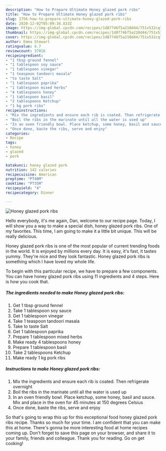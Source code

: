 ```yaml
---
description: "How to Prepare Ultimate Honey glazed pork ribs"
title: "How to Prepare Ultimate Honey glazed pork ribs"
slug: 1756-how-to-prepare-ultimate-honey-glazed-pork-ribs
date: 2020-12-02T05:09:34.833Z
image: https://img-global.cpcdn.com/recipes/1d87746f5a210d44/751x532cq70/honey-glazed-pork-ribs-recipe-main-photo.jpg
thumbnail: https://img-global.cpcdn.com/recipes/1d87746f5a210d44/751x532cq70/honey-glazed-pork-ribs-recipe-main-photo.jpg
cover: https://img-global.cpcdn.com/recipes/1d87746f5a210d44/751x532cq70/honey-glazed-pork-ribs-recipe-main-photo.jpg
author: Emma Stewart
ratingvalue: 4.7
reviewcount: 37016
recipeingredient:
- "1 tbsp ground fennel"
- "1 tablespoon soy sauce"
- "1 tablespoon vinegar"
- "1 teaspoon tandoori masala"
- "to taste Salt"
- "1 tablespoon paprika"
- "1 tablespoon mixed herbs"
- "4 tablespoons honey"
- "1 tablespoon basil"
- "2 tablespoons Ketchup"
- "1 kg pork ribs"
recipeinstructions:
- "Mix the ingredients and ensure each rib is coated. Then refrigerate overnight"
- "Boil the ribs in the marinate until all the water is used up"
- "In an oven friendly bowl. Place ketchup, some honey, basil and sauce. Mix and place in the oven for 45 minutes at 150 degrees Celsius"
- "Once done, baste the ribs, serve and enjoy"
categories:
- Recipe
tags:
- honey
- glazed
- pork

katakunci: honey glazed pork 
nutrition: 142 calories
recipecuisine: American
preptime: "PT40M"
cooktime: "PT35M"
recipeyield: "4"
recipecategory: Dinner

---
```



![Honey glazed pork ribs](https://img-global.cpcdn.com/recipes/1d87746f5a210d44/751x532cq70/honey-glazed-pork-ribs-recipe-main-photo.jpg)

Hello everybody, it's me again, Dan, welcome to our recipe page. Today, I will show you a way to make a special dish, honey glazed pork ribs. One of my favorites. This time, I am going to make it a little bit unique. This will be really delicious.

Honey glazed pork ribs is one of the most popular of current trending foods in the world. It is enjoyed by millions every day. It is easy, it's fast, it tastes yummy. They're nice and they look fantastic. Honey glazed pork ribs is something which I have loved my whole life.




To begin with this particular recipe, we have to prepare a few components. You can have honey glazed pork ribs using 11 ingredients and 4 steps. Here is how you cook that.

<!--inarticleads1-->

##### The ingredients needed to make Honey glazed pork ribs:

1. Get 1 tbsp ground fennel
1. Take 1 tablespoon soy sauce
1. Get 1 tablespoon vinegar
1. Take 1 teaspoon tandoori masala
1. Take to taste Salt
1. Get 1 tablespoon paprika
1. Prepare 1 tablespoon mixed herbs
1. Make ready 4 tablespoons honey
1. Prepare 1 tablespoon basil
1. Take 2 tablespoons Ketchup
1. Make ready 1 kg pork ribs




<!--inarticleads2-->

##### Instructions to make Honey glazed pork ribs:

1. Mix the ingredients and ensure each rib is coated. Then refrigerate overnight
1. Boil the ribs in the marinate until all the water is used up
1. In an oven friendly bowl. Place ketchup, some honey, basil and sauce. Mix and place in the oven for 45 minutes at 150 degrees Celsius
1. Once done, baste the ribs, serve and enjoy




So that's going to wrap this up for this exceptional food honey glazed pork ribs recipe. Thanks so much for your time. I am confident that you can make this at home. There's gonna be more interesting food at home recipes coming up. Don't forget to save this page on your browser, and share it to your family, friends and colleague. Thank you for reading. Go on get cooking!
